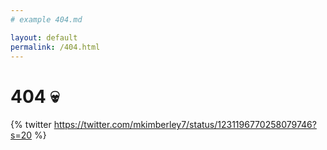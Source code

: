 ```yaml
---
# example 404.md

layout: default
permalink: /404.html
---
```


# 404 :skull:

{% twitter https://twitter.com/mkimberley7/status/1231196770258079746?s=20 %}
